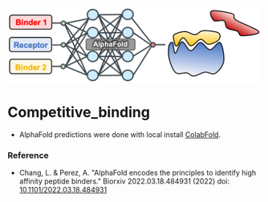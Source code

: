 ![header](example/fig.png)
# Competitive_binding

* AlphaFold predictions were done with local install [ColabFold](https://github.com/sokrypton/ColabFold). 

### Reference

- Chang, L. & Perez, A. "AlphaFold encodes the principles to identify high affinity peptide binders." Biorxiv 2022.03.18.484931 (2022) doi: [10.1101/2022.03.18.484931](https://www.biorxiv.org/content/10.1101/2022.03.18.484931v1.abstract) 
